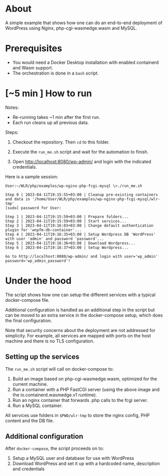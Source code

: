 # About

A simple example that shows how one can do an end-to-end deployment of WordPress using Nginx, php-cgi-wasmedge.wasm and MySQL.

# Prerequisites

 - You would need a Docker Desktop installation with enabled containerd and Wasm support.
 - The orchestration is done in a `bash` script.

# [~5 min ] How to run

Notes:

 - Re-running takes ~1 min after the first run.
 - Each run cleans up all previous data.

Steps:

1. Checkout the repository. Then `cd` to this folder.

2. Execute the `run_me.sh` script and wait for the automation to finish.

3. Open [http://localhost:8080/wp-admin/](http://localhost:8080/wp-admin/) and login with the indicated credentials.

Here is a sample session:

```shell-session
User:~/WLR/php/examples/wp-nginx-php-fcgi-mysql \>./run_me.sh

Step 0 | 2023-04-11T19:15:55+03:00 | Cleanup pre-existing containers and data in '/home/User/WLR/php/examples/wp-nginx-php-fcgi-mysql/wlr-tmp'
[sudo] password for User:

Step 1 | 2023-04-11T19:15:59+03:00 | Prepare folders...
Step 2 | 2023-04-11T19:15:59+03:00 | Start services...
Step 3 | 2023-04-11T19:16:03+03:00 | Change default authentication plugin for 'wnpfm-db-container'...
Step 4 | 2023-04-11T19:16:35+03:00 | Setup Wordpress DB 'WordPress' with user 'admin' and password 'password'...
Step 5 | 2023-04-11T19:16:36+03:00 | Download Wordpress...
Step 6 | 2023-04-11T19:16:37+03:00 | Setup Wordpress...

Go to http://localhost:8080/wp-admin/ and login with user='wp_admin' password='wp_admin_password'!                                                                                                                                  
```

# Under the hood

The script shows how one can setup the different services with a typical docker-compose file.

Additional configuration is handled as an additional step in the script but can be moved to an extra service in the docker-compose setup, which does the final configuration.

Note that security concerns about the deployment are not addressed for simplicity. For example, all services are mapped with ports on the host machine and there is no TLS configuration.

## Setting up the services

The `run_me.sh` script will call on docker-compose to:

  1. Build an image based on php-cgi-wasmedge.wasm, optimized for the current machine.
  2. Run a container with a PHP FastCGI server (using the above image and the io.containerd.wasmedge.v1 runtime).
  3. Run an nginx container that forwards .php calls to the fcgi server.
  4. Run a MySQL container.

All services use folders in `$PWD/wlr-tmp` to store the nginx config, PHP content and the DB file.

## Additional configuration

After `docker-compose`, the script proceeds on to:

 1. Setup a MySQL user and database for use with WordPress
 2. Download WordPress and set it up with a hardcoded name, description and credentials
